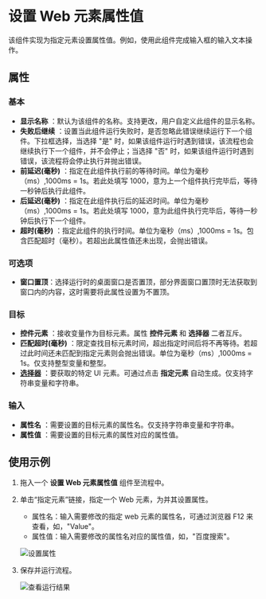 # 设置 Web 元素属性值

该组件实现为指定元素设置属性值。例如，使用此组件完成输入框的输入文本操作。

## 属性

### 基本

- **显示名称** ：默认为该组件的名称。支持更改，用户自定义此组件的显示名称。
- **失败后继续** ：设置当此组件运行失败时，是否忽略此错误继续运行下一个组件。下拉框选择，当选择 "是" 时，如果该组件运行时遇到错误，该流程也会继续执行下一个组件，并不会停止；当选择 "否" 时，如果该组件运行时遇到错误，该流程将会停止执行并抛出错误。
- **前延迟(毫秒)** ：指定在此组件执行前的等待时间。单位为毫秒（ms）,1000ms = 1s。若此处填写 1000，意为上一个组件执行完毕后，等待一秒钟后执行此组件。
- **后延迟(毫秒)** ：指定在此组件执行后的延迟时间。单位为毫秒（ms）,1000ms = 1s。若此处填写 1000，意为此组件执行完毕后，等待一秒钟后执行下一个组件。
- **超时(毫秒)** ：指定此组件的执行时间。单位为毫秒（ms）,1000ms = 1s。包含匹配超时（毫秒）。若超出此属性值还未出现，会抛出错误。

### 可选项

- **窗口置顶**：选择运行时的桌面窗口是否置顶，部分界面窗口置顶时无法获取到窗口内的内容，这时需要将此属性设置为不置顶。

### 目标

- **控件元素** ：接收变量作为目标元素。属性 **控件元素** 和 **选择器** 二者互斥。
- **匹配超时(毫秒)** ：限定查找目标元素时间，超出指定时间后将不再等待。若超过此时间还未匹配到指定元素则会抛出错误。单位为毫秒（ms）,1000ms = 1s。仅支持整型变量和整型。
- **[选择器](../Appendix/Selector.md?_v=v2020.4)** ：要获取的特定 UI 元素。可通过点击 **指定元素** 自动生成。仅支持字符串变量和字符串。

### 输入

- **属性名** ：需要设置的目标元素的属性名。仅支持字符串变量和字符串。
- **属性值** ：需要设置的目标元素的属性对应的属性值。

## 使用示例

1. 拖入一个 **设置 Web 元素属性值** 组件至流程中。
2. 单击“指定元素”链接，指定一个 Web 元素，为并其设置属性。

    - 属性名：输入需要修改的指定 web 元素的属性名，可通过浏览器 F12 来查看，如，"Value"。
    - 属性值：输入需要修改的属性名对应的属性值，如，"百度搜索"。

    ![设置属性](https://docimages.blob.core.chinacloudapi.cn/images/Activities/setwebelement20210225.png)

3. 保存并运行流程。

    ![查看运行结果](https://docimages.blob.core.chinacloudapi.cn/images/Activities/setwebelementresult20210225.png)
